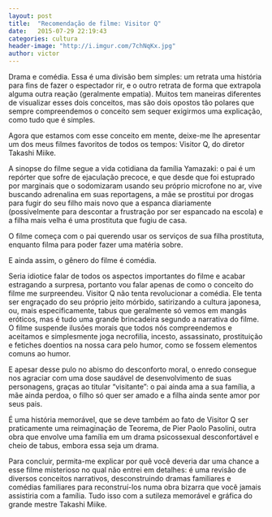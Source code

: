 ```yaml
---
layout: post
title:  "Recomendação de filme: Visitor Q"
date:   2015-07-29 22:19:43
categories: cultura
header-image: "http://i.imgur.com/7chNqKx.jpg"
author: victor
---
```

Drama e comédia. Essa é uma divisão bem simples: um retrata uma história para fins de fazer o espectador rir, e o outro retrata de forma que extrapola alguma outra reação (geralmente empatia). Muitos tem maneiras diferentes de visualizar esses dois conceitos, mas são dois opostos tão polares que sempre compreendemos o conceito sem sequer exigirmos uma explicação, como tudo que é simples.

Agora que estamos com esse conceito em mente, deixe-me lhe apresentar um dos meus filmes favoritos de todos os tempos: Visitor Q, do diretor Takashi Miike.

<!--break-->

A sinopse do filme segue a vida cotidiana da família Yamazaki: o pai é um repórter que sofre de ejaculação precoce, e que desde que foi estuprado por marginais que o sodomizaram usando seu próprio microfone no ar, vive buscando adrenalina em suas reportagens, a mãe se prostitui por drogas para fugir do seu filho mais novo que a espanca diariamente (possivelmente para descontar a frustração por ser espancado na escola) e a filha mais velha é uma prostituta que fugiu de casa.

O filme começa com o pai querendo usar os serviços de sua filha prostituta, enquanto filma para poder fazer uma matéria sobre.

E ainda assim, o gênero do filme é comédia.

Seria idiotice falar de todos os aspectos importantes do filme e acabar estragando a surpresa, portanto vou falar apenas de como o conceito do filme me surpreendeu. Visitor Q não tenta revolucionar a comédia. Ele tenta ser engraçado do seu próprio jeito mórbido, satirizando a cultura japonesa, ou, mais especificamente, tabus que geralmente só vemos em mangás eróticos, mas é tudo uma grande brincadeira segundo a narrativa do filme. O filme suspende ilusões morais que todos nós compreendemos e aceitamos e simplesmente joga necrofilia, incesto, assassinato, prostituição e fetiches doentios na nossa cara pelo humor, como se fossem elementos comuns ao humor.

E apesar desse pulo no abismo do desconforto moral, o enredo consegue nos agraciar com uma dose saudável de desenvolvimento de suas personagens, graças ao titular “visitante”: o pai ainda ama a sua família, a mãe ainda perdoa, o filho só quer ser amado e a filha ainda sente amor por seus pais.

É uma história memorável, que se deve também ao fato de Visitor Q ser praticamente uma reimaginação de Teorema, de Pier Paolo Pasolini, outra obra que envolve uma família em um drama psicossexual desconfortável e cheio de tabus, embora essa seja um drama.

Para concluir, permita-me explicar por quê você deveria dar uma chance a esse filme misterioso no qual não entrei em detalhes: é uma revisão de diversos conceitos narrativos, desconstruindo dramas familiares e comédias familiares para reconstruí-los numa obra bizarra que você jamais assistiria com a família. Tudo isso com a sutileza memorável e gráfica do grande mestre Takashi Miike.
